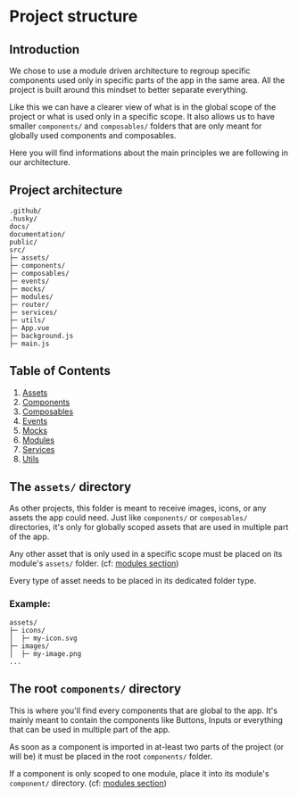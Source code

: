 # Project structure

## Introduction

We chose to use a module driven architecture to regroup specific components used only in specific parts of the app in the same area. All the project is built around this mindset to better separate everything.

Like this we can have a clearer view of what is in the global scope of the project or what is used only in a specific scope. It also allows us to have smaller `components/` and `composables/` folders that are only meant for globally used components and composables.

Here you will find informations about the main principles we are following in our architecture.

## Project architecture

```
.github/
.husky/
docs/
documentation/
public/
src/
├─ assets/
├─ components/
├─ composables/
├─ events/
├─ mocks/
├─ modules/
├─ router/
├─ services/
├─ utils/
├─ App.vue
├─ background.js
├─ main.js

```

## Table of Contents

1. [Assets](#the-assets-directory)
2. [Components](#the-root-components-directory)
3. [Composables](#the-composables-directory)
4. [Events](#the-events-directory)
5. [Mocks](#the-mocks-directory)
6. [Modules](#the-modules-directory)
7. [Services](#the-services-directory)
8. [Utils](#the-utils-directory)

## The `assets/` directory

As other projects, this folder is meant to receive images, icons, or any assets the app could need. Just like `components/` or `composables/` directories, it's only for globally scoped assets that are used in multiple part of the app.

Any other asset that is only used in a specific scope must be placed on its module's `assets/` folder. (cf: [modules section](#the-module-directory))

Every type of asset needs to be placed in its dedicated folder type.

### Example:

```
assets/
├─ icons/
│  ├─ my-icon.svg
├─ images/
│  ├─ my-image.png
...
```

## The root `components/` directory

This is where you'll find every components that are global to the app. It's mainly meant to contain the components like Buttons, Inputs or everything that can be used in multiple part of the app.

As soon as a component is imported in at-least two parts of the project (or will be) it must be placed in the root `components/` folder.

If a component is only scoped to one module, place it into its module's `component/` directory. (cf: [modules section](#the-module-directory))
